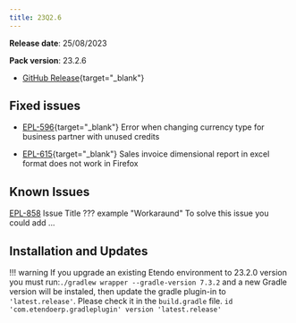 ```yaml
---
title: 23Q2.6
---
```

**Release date**: 25/08/2023

**Pack version**: 23.2.6
- [GitHub Release](https://github.com/etendosoftware/etendo_core/releases/tag/23.2.6){target="\_blank"}

## Fixed issues

- [EPL-596](https://github.com/etendosoftware/etendo_core/issues/166){target="\_blank"}  Error when changing currency type for business partner with unused credits

- [EPL-615](https://github.com/etendosoftware/etendo_core/issues/219){target="\_blank"}  Sales invoice dimensional report in excel format does not work in Firefox

## Known Issues 

[EPL-858]() Issue Title 
??? example "Workaraund"
    To solve this issue you could add ...

## Installation and Updates
!!! warning
        If you upgrade an existing Etendo environment to 23.2.0 version you must run:`./gradlew wrapper --gradle-version 7.3.2` and a new Gradle version will be instaled, then update the gradle plugin-in to `'latest.release'`. Please check it in the `build.gradle` file. `id 'com.etendoerp.gradleplugin' version 'latest.release'`